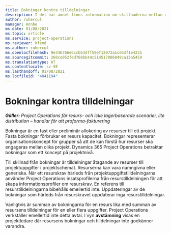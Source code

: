 ```yaml
---
title: Bokningar kontra tilldelningar
description: I det här ämnet finns information om skillnaderna mellan resursbokningar och resurstilldelningar.
author: ruhercul
manager: Annbe
ms.date: 01/08/2021
ms.topic: article
ms.service: project-operations
ms.reviewer: kfend
ms.author: ruhercul
ms.openlocfilehash: 9e346766e6ccbb3dff59ef12072a1cd63f1e4231
ms.sourcegitcommit: 260ce052fed760bb44c514517806049ca13a5459
ms.translationtype: HT
ms.contentlocale: sv-SE
ms.lasthandoff: 01/08/2021
ms.locfileid: "4841194"
---
```

# <a name="bookings-vs-assignments"></a>Bokningar kontra tilldelningar

_**Gäller:** Project Operations för resurs- och icke lagerbaserade scenarier, lite distribution – handlar för att proforma-fakturering_

Bokningar är en fast eller preliminär allokering av resurser till ett projekt. Fasta bokningar förbrukar en resurs kapacitet. Bokningar representerar organisationskoncept för grupper så att de kan förstå hur resurser ska engageras mellan olika projekt. Dynamics 365 Project Operations betraktar bokningar som ett koncept på projektnivå. 

Till skillnad från bokningar är tilldelningar åtagande av resurser till projektuppgifter i projektschemat. Resurserna kan vara namngivna eller generiska.  När ett resurskrav härleds från projektuppgiftstilldelningarna använder Project Operations insatsprofilerna från resurstilldelningen för att skapa informationsprofiler om resurskrav. En referens till resurstilldelningarna bibehålls emellertid inte. Uppdateringar av de bokningar som härleds från resurskravet uppdaterar inga resurstilldelningar.

Vanligtvis är summan av bokningarna för en resurs lika med summan av resursens tilldelningar för en eller flera uppgifter. Project Operations verkställer emellertid inte detta avtal. I vyn **avstämning** visas en projektledare där resursens bokningar och tilldelningar inte godkänner varandra.



